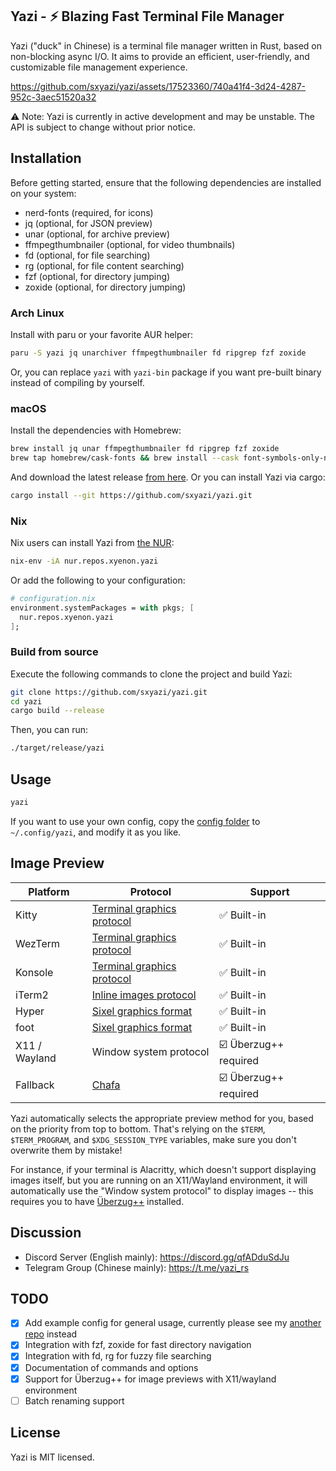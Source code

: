 ## Yazi - ⚡️ Blazing Fast Terminal File Manager

Yazi ("duck" in Chinese) is a terminal file manager written in Rust, based on non-blocking async I/O. It aims to provide an efficient, user-friendly, and customizable file management experience.

https://github.com/sxyazi/yazi/assets/17523360/740a41f4-3d24-4287-952c-3aec51520a32

⚠️ Note: Yazi is currently in active development and may be unstable. The API is subject to change without prior notice.

## Installation

Before getting started, ensure that the following dependencies are installed on your system:

- nerd-fonts (required, for icons)
- jq (optional, for JSON preview)
- unar (optional, for archive preview)
- ffmpegthumbnailer (optional, for video thumbnails)
- fd (optional, for file searching)
- rg (optional, for file content searching)
- fzf (optional, for directory jumping)
- zoxide (optional, for directory jumping)

### Arch Linux

Install with paru or your favorite AUR helper:

```bash
paru -S yazi jq unarchiver ffmpegthumbnailer fd ripgrep fzf zoxide
```

Or, you can replace `yazi` with `yazi-bin` package if you want pre-built binary instead of compiling by yourself.

### macOS

Install the dependencies with Homebrew:

```bash
brew install jq unar ffmpegthumbnailer fd ripgrep fzf zoxide
brew tap homebrew/cask-fonts && brew install --cask font-symbols-only-nerd-font
```

And download the latest release [from here](https://github.com/sxyazi/yazi/releases). Or you can install Yazi via cargo:

```bash
cargo install --git https://github.com/sxyazi/yazi.git
```

### Nix

Nix users can install Yazi from [the NUR](https://github.com/nix-community/nur-combined/blob/master/repos/xyenon/pkgs/yazi/default.nix):

```bash
nix-env -iA nur.repos.xyenon.yazi
```

Or add the following to your configuration:

```nix
# configuration.nix
environment.systemPackages = with pkgs; [
  nur.repos.xyenon.yazi
];
```

### Build from source

Execute the following commands to clone the project and build Yazi:

```bash
git clone https://github.com/sxyazi/yazi.git
cd yazi
cargo build --release
```

Then, you can run:

```bash
./target/release/yazi
```

## Usage

```bash
yazi
```

If you want to use your own config, copy the [config folder](https://github.com/sxyazi/yazi/tree/main/config/preset) to `~/.config/yazi`, and modify it as you like.

## Image Preview

| Platform      | Protocol                                                                         | Support               |
| ------------- | -------------------------------------------------------------------------------- | --------------------- |
| Kitty         | [Terminal graphics protocol](https://sw.kovidgoyal.net/kitty/graphics-protocol/) | ✅ Built-in           |
| WezTerm       | [Terminal graphics protocol](https://sw.kovidgoyal.net/kitty/graphics-protocol/) | ✅ Built-in           |
| Konsole       | [Terminal graphics protocol](https://sw.kovidgoyal.net/kitty/graphics-protocol/) | ✅ Built-in           |
| iTerm2        | [Inline images protocol](https://iterm2.com/documentation-images.html)           | ✅ Built-in           |
| Hyper         | [Sixel graphics format](https://www.vt100.net/docs/vt3xx-gp/chapter14.html)      | ✅ Built-in           |
| foot          | [Sixel graphics format](https://www.vt100.net/docs/vt3xx-gp/chapter14.html)      | ✅ Built-in           |
| X11 / Wayland | Window system protocol                                                           | ☑️ Überzug++ required |
| Fallback      | [Chafa](https://hpjansson.org/chafa/)                                            | ☑️ Überzug++ required |

Yazi automatically selects the appropriate preview method for you, based on the priority from top to bottom.
That's relying on the `$TERM`, `$TERM_PROGRAM`, and `$XDG_SESSION_TYPE` variables, make sure you don't overwrite them by mistake!

For instance, if your terminal is Alacritty, which doesn't support displaying images itself, but you are running on an X11/Wayland environment,
it will automatically use the "Window system protocol" to display images -- this requires you to have [Überzug++](https://github.com/jstkdng/ueberzugpp) installed.

## Discussion

- Discord Server (English mainly): https://discord.gg/qfADduSdJu
- Telegram Group (Chinese mainly): https://t.me/yazi_rs

## TODO

- [x] Add example config for general usage, currently please see my [another repo](https://github.com/sxyazi/dotfiles/tree/main/yazi) instead
- [x] Integration with fzf, zoxide for fast directory navigation
- [x] Integration with fd, rg for fuzzy file searching
- [x] Documentation of commands and options
- [x] Support for Überzug++ for image previews with X11/wayland environment
- [ ] Batch renaming support

## License

Yazi is MIT licensed.
